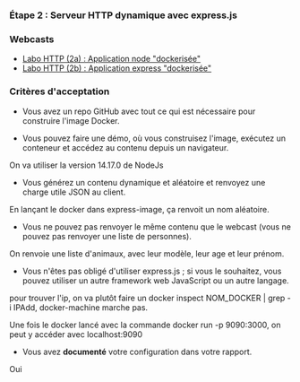 ### Étape 2 : Serveur HTTP dynamique avec express.js

### Webcasts

* [Labo HTTP (2a) : Application node "dockerisée"](https://www.youtube.com/watch?v=fSIrZ0Mmpis)
* [Labo HTTP (2b) : Application express "dockerisée"](https://www.youtube.com/watch?v=o4qHbf_vMu0)

### Critères d'acceptation

* Vous avez un repo GitHub avec tout ce qui est nécessaire pour construire l'image Docker.



* Vous pouvez faire une démo, où vous construisez l'image, exécutez un conteneur et accédez au contenu depuis un navigateur.

On va utiliser la version 14.17.0 de NodeJs

* Vous générez un contenu dynamique et aléatoire et renvoyez une charge utile JSON au client.

En lançant le docker dans express-image, ça renvoit un nom aléatoire.


* Vous ne pouvez pas renvoyer le même contenu que le webcast (vous ne pouvez pas renvoyer une liste de personnes).

On renvoie une liste d'animaux, avec leur modèle, leur age et leur prénom.


* Vous n'êtes pas obligé d'utiliser express.js ; si vous le souhaitez, vous pouvez utiliser un autre framework web JavaScript ou un autre langage.

 pour trouver l'ip, on va plutôt faire un docker inspect NOM_DOCKER | grep -i IPAdd, docker-machine marche pas.
 
 Une fois le docker lancé avec la commande docker run -p 9090:3000, on peut y accéder avec localhost:9090

* Vous avez **documenté** votre configuration dans votre rapport.

Oui
